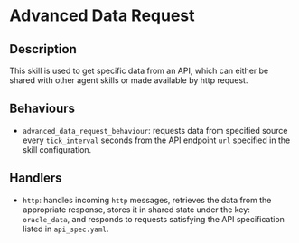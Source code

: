 # Advanced Data Request

## Description

This skill is used to get specific data from an API, which can either be shared with other agent skills or made available by http request.

## Behaviours

* `advanced_data_request_behaviour`: requests data from specified source every `tick_interval` seconds from the API endpoint `url` specified in the skill configuration.

## Handlers

* `http`: handles incoming `http` messages, retrieves the data from the appropriate response, stores it in shared state under the key: `oracle_data`, and responds to requests satisfying the API specification listed in `api_spec.yaml`.

